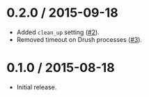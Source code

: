 0.2.0 / 2015-09-18
==================

  * Added `clean_up` setting ([#2](https://github.com/elifesciences/isolated-drupal-behat-extension/pull/2)).
  * Removed timeout on Drush processes ([#3](https://github.com/elifesciences/isolated-drupal-behat-extension/pull/3)).

0.1.0 / 2015-08-18
==================

  * Initial release.
